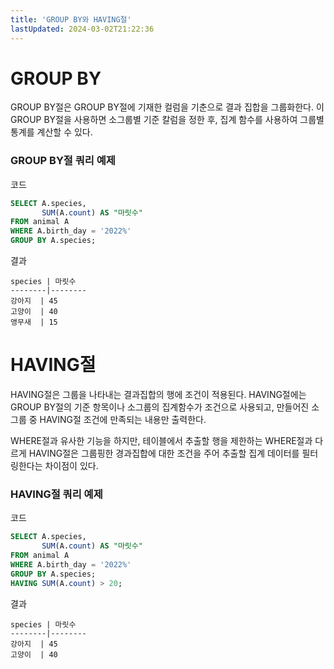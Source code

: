 ```yaml
---
title: 'GROUP BY와 HAVING절'
lastUpdated: 2024-03-02T21:22:36
---
```

# GROUP BY

GROUP BY절은 GROUP BY절에 기재한 컬럼을 기춘으로 결과 집합을 그룹화한다. 이 GROUP BY절을 사용하면 소그룹별 기준 칼럼을 정한 후, 집계 함수를 사용하여 그룹별 통계를 계산할 수 있다. 

### GROUP BY절 쿼리 예제
코드
```sql
SELECT A.species, 
       SUM(A.count) AS "마릿수"
FROM animal A
WHERE A.birth_day = '2022%'
GROUP BY A.species;
```
결과
```
species | 마릿수
--------|--------
강아지  | 45
고양이  | 40
앵무새  | 15
```

# HAVING절
<p>
HAVING절은 그룹을 나타내는 결과집합의 행에 조건이 적용된다. HAVING절에는 GROUP BY절의 기준 항목이나 소그룹의 집계함수가 조건으로 사용되고, 만들어진 소그룹 중 HAVING절 조건에 만족되는 내용만 출력한다.
</p>
<p>
WHERE절과 유사한 기능을 하지만, 테이블에서 추출할 행을 제한하는 WHERE절과 다르게 HAVING절은 그룹핑한 경과집합에 대한 조건을 주어 추출할 집계 데이터를 필터링한다는 차이점이 있다.
</p>

### HAVING절 쿼리 예제
코드
```sql
SELECT A.species, 
       SUM(A.count) AS "마릿수"
FROM animal A
WHERE A.birth_day = '2022%'
GROUP BY A.species;
HAVING SUM(A.count) > 20;
```
결과
```
species | 마릿수
--------|--------
강아지  | 45
고양이  | 40
```